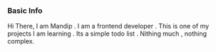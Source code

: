 ### Basic Info
Hi There, I am Mandip . I am a frontend developer . This is one of my projects I am learning . Its a simple todo list . Nithing much , nothing complex.
